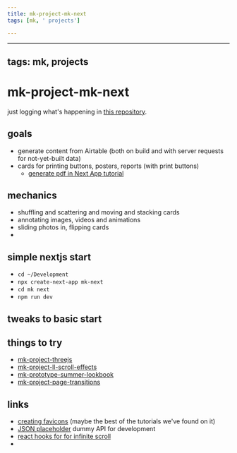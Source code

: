 ```yaml
---
title: mk-project-mk-next
tags: [mk, ' projects']

---
```


---
tags: mk, projects
---

# mk-project-mk-next

just logging what's happening in [this repository](https://github.com/learninglab-studio/mk-next).

## goals

- generate content from Airtable (both on build and with server requests for not-yet-built data)
- cards for printing buttons, posters, reports (with print buttons)
    - [generate pdf in Next App tutorial](https://dev.to/wonder2210/generating-pdf-files-using-next-js-24dm)


## mechanics
- shuffling and scattering and moving and stacking cards
- annotating images, videos and animations
- sliding photos in, flipping cards
- 

## simple nextjs start

- `cd ~/Development`
- `npx create-next-app mk-next`
- `cd mk next`
- `npm run dev`



## tweaks to basic start


## things to try

- [mk-project-threejs](/eGu-hMT4R5u037lSpJtztg)
- [mk-project-ll-scroll-effects](/Q_UIONdYRj6aZMbohFFFcw)
- [mk-prototype-summer-lookbook](/u5DNoBkdRgKSSpMK80doZw)
- [mk-project-page-transitions](/KneBG15pSa-mkpoV5FOo9A)

## links

- [creating favicons](https://evilmartians.com/chronicles/how-to-favicon-in-2021-six-files-that-fit-most-needs) (maybe the best of the tutorials we've found on it)
- [JSON placeholder](https://jsonplaceholder.typicode.com/) dummy API for development
- [react hooks for for infinite scroll](https://blog.logrocket.com/react-hooks-infinite-scroll-advanced-tutorial/)
- 